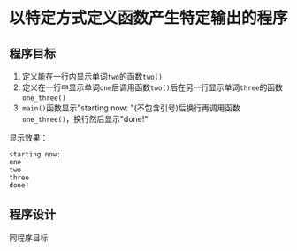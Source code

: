 # 以特定方式定义函数产生特定输出的程序

## 程序目标

1. 定义能在一行内显示单词`two`的函数`two()`  
2. 定义在一行中显示单词`one`后调用函数`two()`后在另一行显示单词`three`的函数`one_three()`
3. `main()`函数显示"starting now: "(不包含引号)后换行再调用函数`one_three()`，换行然后显示"done!"

显示效果：  

```text
starting now: 
one
two
three
done!
```

## 程序设计

同程序目标  